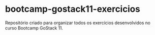 # bootcamp-gostack11-exercicios
 Repositório criado para organizar todos os exercícios desenvolvidos no curso Bootcamp GoStack 11.
